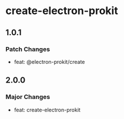 # create-electron-prokit

## 1.0.1

### Patch Changes

- feat: @electron-prokit/create

## 2.0.0

### Major Changes

- feat: create-electron-prokit
